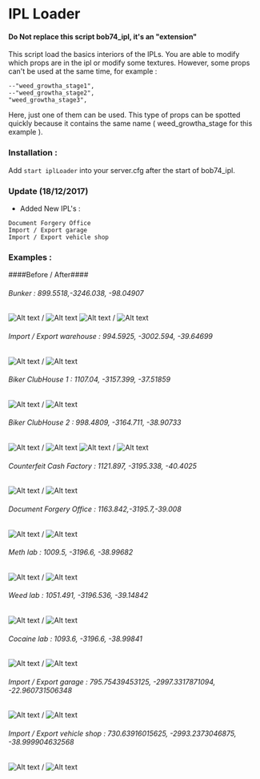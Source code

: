 # IPL Loader

#### Do Not replace this script bob74_ipl, it's an "extension" ###

This script load the basics interiors of the IPLs. You are able to modify which props are in the ipl or modify some textures. However, some props can't be used at the same time, for example :
```
--"weed_growtha_stage1",
--"weed_growtha_stage2",
"weed_growtha_stage3",
```

Here, just one of them can be used. This type of props can be  spotted quickly because it contains the same name ( weed_growtha_stage for this example ).

### Installation : ###

Add ```start iplLoader``` into your server.cfg after the start of bob74_ipl.

### Update (18/12/2017) ###

- Added New IPL's : 
```
Document Forgery Office
Import / Export garage
Import / Export vehicle shop
```

### Examples : ###

####Before / After####

###### Bunker : 899.5518,-3246.038, -98.04907 ######
![Alt text](https://image.prntscr.com/image/L1vNmA5VQb66Watk-5ZetA.png) / ![Alt text](https://image.prntscr.com/image/Em60BSdjQ4eMSSyWesvChA.png) 
![Alt text](https://image.prntscr.com/image/rrYGr3GLT0_nJGgLdMqrzw.png) / ![Alt text](https://image.prntscr.com/image/0qkFkh-qRFSHDdXXkKF2iw.png)

###### Import / Export warehouse : 994.5925, -3002.594, -39.64699 ######
![Alt text](https://image.prntscr.com/image/ANlb7DLORw_xma3b08r3QQ.png) / ![Alt text](https://image.prntscr.com/image/mHEj7KXkRBWmYLrsFV1uYg.png)

###### Biker ClubHouse 1 : 1107.04, -3157.399, -37.51859 ######
![Alt text](https://image.prntscr.com/image/m-yb3X91SQePdEnTalaJyQ.png) / ![Alt text](https://image.prntscr.com/image/lM_Kgo-uQKKiw37KYCcJMA.png)

###### Biker ClubHouse 2 : 998.4809, -3164.711, -38.90733 ######
![Alt text](https://image.prntscr.com/image/H4l-yIE8T9_ThGmoBtjofA.png) / ![Alt text](https://image.prntscr.com/image/bdigTvdOScWxYw45q6dQxg.png)
![Alt text](https://image.prntscr.com/image/kp96srdeQSuiyyzWrrsl2g.png) / ![Alt text](https://image.prntscr.com/image/_YDQR5R0QGiFRxK0x8NDMw.png)

###### Counterfeit Cash Factory : 1121.897, -3195.338, -40.4025 ######
![Alt text](https://cdn.discordapp.com/attachments/347411813379342336/392377013123678208/7btjfYgMRC227e2y1OE-FQ.png) / ![Alt text](https://image.prntscr.com/image/kFcAc9wKR5Kt6Ou9GE30Yg.png)

###### Document Forgery Office : 1163.842,-3195.7,-39.008 ######
![Alt text](https://image.prntscr.com/image/udH1yjxrSpm-XLc5tyQ9eQ.png) / ![Alt text](https://image.prntscr.com/image/8U-DbbxfS4iaVZwXZk5Hew.png)

###### Meth lab : 1009.5, -3196.6, -38.99682 ######
![Alt text](https://image.prntscr.com/image/4Nrfu27TRe_fGsOgcRYqyA.png) / ![Alt text](https://image.prntscr.com/image/ykDqPpX0Tfa3kcGpa7FDuA.png)

###### Weed lab : 1051.491, -3196.536, -39.14842 ######
![Alt text](https://image.prntscr.com/image/a2ugmY3WSPuPp5ZJDasACQ.png) / ![Alt text](https://cdn.discordapp.com/attachments/347411813379342336/392002235195850752/0Pif18J4TE_YvCNdheEEmA.png)

###### Cocaine lab : 1093.6, -3196.6, -38.99841 ######
![Alt text](https://image.prntscr.com/image/61Dvwd8UQPqXl8YVPJeGUw.png) / ![Alt text](https://cdn.discordapp.com/attachments/347411813379342336/392001716167376897/6pJJGsbIQfCLoaKsWOH44A.png)

###### Import / Export garage : 795.75439453125, -2997.3317871094, -22.960731506348 ######
![Alt text](https://image.prntscr.com/image/DBq9NltSRUGcZxwNmNq8nQ.png) / ![Alt text](https://image.prntscr.com/image/c2DaDCEyRs_vn9EauFiaDA.png)

###### Import / Export vehicle shop : 730.63916015625, -2993.2373046875, -38.999904632568 ######
![Alt text](https://image.prntscr.com/image/Th_jLPgIRCaX-6KOZyjxBw.png) / ![Alt text](https://image.prntscr.com/image/UNy1zGZOThmDAoqbdeFoNQ.png)
